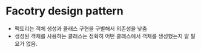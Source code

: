 # Facotry design pattern

* 팩토리는 객체 생성과 클래스 구현을 구별해서 의존성을 낮춤
* 생성된 객채를 사용하는 클래스는 정확히 어떤 클래스에서 객채를 생성했는지 알 필요가 없음.

